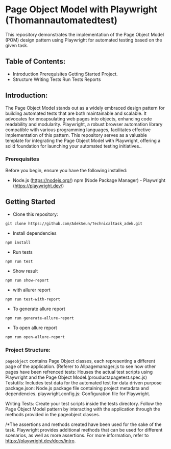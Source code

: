 # Page Object Model with Playwright (Thomannautomatedtest)

This repository demonstrates the implementation of the Page Object Model (POM) design pattern using Playwright for automated testing based on the given task.

## Table of Contents:

- Introduction Prerequisites Getting Started Project.
- Structure Writing Tests Run Tests Reports

## Introduction:

The Page Object Model stands out as a widely embraced design pattern for building automated tests that are both maintainable and scalable. It advocates for encapsulating web pages into objects, enhancing code readability and modularity. Playwright, a robust browser automation library compatible with various programming languages, facilitates effective implementation of this pattern. This repository serves as a valuable template for integrating the Page Object Model with Playwright, offering a solid foundation for launching your automated testing initiatives..

### Prerequisites

Before you begin, ensure you have the following installed:

- Node.js (https://nodejs.org/) npm (Node Package Manager) - Playwright (https://playwright.dev/)

## Getting Started

- Clone this repository:

```
git clone https://github.com/AdekSeun/Technicaltask_adek.git
```

- Install dependencies

```
npm install
```

- Run tests

```
npm run test
```

- Show result

```
npm run show-report
```

- with allurer report

```
npm run test-with-report
```

- To generate allure report

```
npm run generate-allure-report
```

- To open allure report

```
npm run open-allure-report
```

### Project Structure:

`pageobject` contains Page Object classes, each representing a different page of the application. (Referer to Allpagemanager.js to see how other pages have been refrenced tests: Houses the actual test scripts using Playwright and the Page Object Model.(prouductapagetest.spec.js) Testutils: Includes test data for the automated test for data driven purpose package.json: Node.js package file containing project metadata and dependencies. playwright.config.js: Configuration file for Playwright.

Writing Tests: Create your test scripts inside the tests directory. Follow the Page Object Model pattern by interacting with the application through the methods provided in the pageobject classes.



/\*The assertions and methods created have been used for the sake of the task. Playwright provides additional methods that can be used for different scenarios, as well as more assertions. For more information, refer to https://playwright.dev/docs/intro.
